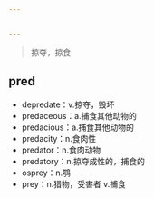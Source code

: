 ```yaml
---


---
```


<blockquote>
<p>掠夺，掠食</p>
</blockquote>
<h2 id="pred">pred</h2>
<ul>
<li>depredate：v.掠夺，毁坏</li>
<li>predaceous：a.捕食其他动物的</li>
<li>predacious：a.捕食其他动物的</li>
<li>predacity：n.食肉性</li>
<li>predator：n.食肉动物</li>
<li>predatory：n.掠夺成性的，捕食的</li>
<li>osprey：n.鹗</li>
<li>prey：n.猎物，受害者 v.捕食</li>
</ul>

